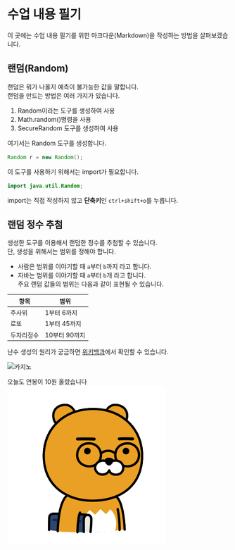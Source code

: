 # 수업 내용 필기
이 곳에는 수업 내용 필기를 위한 마크다운(Markdown)을 작성하는 방법을 살펴보겠습니다.
## 랜덤(Random)  
랜덤은 뭐가 나올지 예측이 불가능한 값을 말합니다.  
랜덤을 만드는 방법은 여러 가지가 있습니다.  

1. Random이라는 도구를 생성하여 사용
2. Math.random()명령을 사용
3. SecureRandom 도구를 생성하여 사용

여기서는 Random 도구를 생성합니다.  
```java
Random r = new Random();
```  
이 도구를 사용하기 위해서는 import가 필요합니다.  
```java
import java.util.Random;
```
import는 직접 작성하지 않고 **단축키**인 `ctrl+shift+o`를 누릅니다.  
## 랜덤 정수 추첨  
생성한 도구를 이용해서 랜덤한 정수를 추첨할 수 있습니다.  
단, 생성을 위해서는 범위를 정해야 합니다.  

-  사람은 범위를 이야기할 때 `a`부터 `b`까지 라고 합니다.  
-  자바는 범위를 이야기할 때 `a`부터 `b`개 라고 합니다.  
 주요 랜덤 값들의 범위는 다음과 같이 표현될 수 있습니다.
  
| 항목        | 범위           |
|---|---|
| 주사위      | 1부터 6까지   |
| 로또        | 1부터 45까지  |
| 두자리정수 | 10부터 90까지 |

난수 생성의 원리가 궁금하면 [위키백과](https://ko.wikipedia.org/wiki/%EC%9C%84%ED%82%A4%EB%B0%B1%EA%B3%BC:%EB%8C%80%EB%AC%B8)에서 확인할 수 있습니다.  

![카지노](https://img.freepik.com/free-photo/casino-roulette-wheel-close-up-ai-generative_123827-24159.jpg)  

오늘도 연봉이 10원 올랐습니다  
![좋아 역시 최고야!](./카카오gif.gif)
